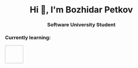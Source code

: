 <h1 align="center">Hi 👋, I'm Bozhidar Petkov</h1>
<h3 align="center">Software University Student</h3>
<h3 align="left">Currently learning:</h3>
<p align="left"><img scr="file:///C:/Users/XidZ01/Downloads/c-sharp-c%20(1).svg" width = "60" height = "60"/>
